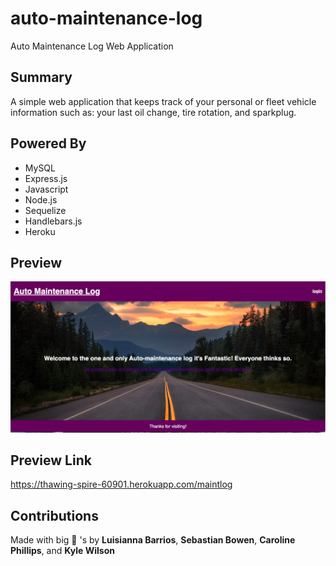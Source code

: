 # auto-maintenance-log
Auto Maintenance Log Web Application

## Summary 
A simple web application that keeps track of your personal or fleet vehicle information such as: your last oil change, tire rotation, and sparkplug.  

## Powered By
- MySQL 
- Express.js
- Javascript
- Node.js
- Sequelize
- Handlebars.js
- Heroku

## Preview
![](public/images/auto-maintenance-log.png)

## Preview Link
https://thawing-spire-60901.herokuapp.com/maintlog

## Contributions 
Made with big 🧠 's by **Luisianna Barrios**, **Sebastian Bowen**, **Caroline Phillips**, and **Kyle Wilson**
